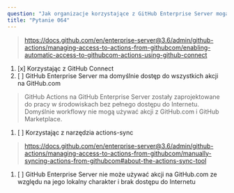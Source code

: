 ```yaml
---
question: "Jak organizacje korzystające z GitHub Enterprise Server mogą włączyć automatyczną synchronizację zewnętrznych GitHub Actions hostowanych na GitHub.com z ich instancją GitHub Enterprise Server?"
title: "Pytanie 064"
---
```


> https://docs.github.com/en/enterprise-server@3.6/admin/github-actions/managing-access-to-actions-from-githubcom/enabling-automatic-access-to-githubcom-actions-using-github-connect
1. [x] Korzystając z GitHub Connect
1. [ ] GitHub Enterprise Server ma domyślnie dostęp do wszystkich akcji na GitHub.com
> GitHub Actions na GitHub Enterprise Server zostały zaprojektowane do pracy w środowiskach bez pełnego dostępu do Internetu. Domyślnie workflowy nie mogą używać akcji z GitHub.com i GitHub Marketplace.
1. [ ] Korzystając z narzędzia actions-sync
> https://docs.github.com/en/enterprise-server@3.6/admin/github-actions/managing-access-to-actions-from-githubcom/manually-syncing-actions-from-githubcom#about-the-actions-sync-tool
1. [ ] GitHub Enterprise Server nie może używać akcji na GitHub.com ze względu na jego lokalny charakter i brak dostępu do Internetu
